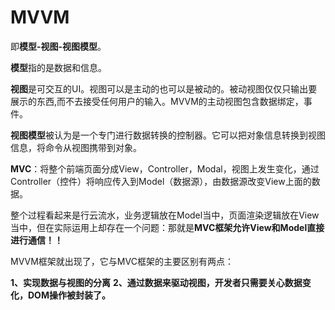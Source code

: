 # MVVM

即**模型-视图-视图模型**。

**模型**指的是数据和信息。

**视图**是可交互的UI。视图可以是主动的也可以是被动的。被动视图仅仅只输出要展示的东西,而不去接受任何用户的输入。MVVM的主动视图包含数据绑定，事件。

**视图模型**被认为是一个专门进行数据转换的控制器。它可以把对象信息转换到视图信息，将命令从视图携带到对象。

**MVC**：将整个前端页面分成View，Controller，Modal，视图上发生变化，通过Controller（控件）将响应传入到Model（数据源），由数据源改变View上面的数据。

整个过程看起来是行云流水，业务逻辑放在Model当中，页面渲染逻辑放在View当中，但在实际运用上却存在一个问题：那就是**MVC框架允许View和Model直接进行通信！！**

MVVM框架就出现了，它与MVC框架的主要区别有两点：

**1、实现数据与视图的分离**
**2、通过数据来驱动视图，开发者只需要关心数据变化，DOM操作被封装了。**

